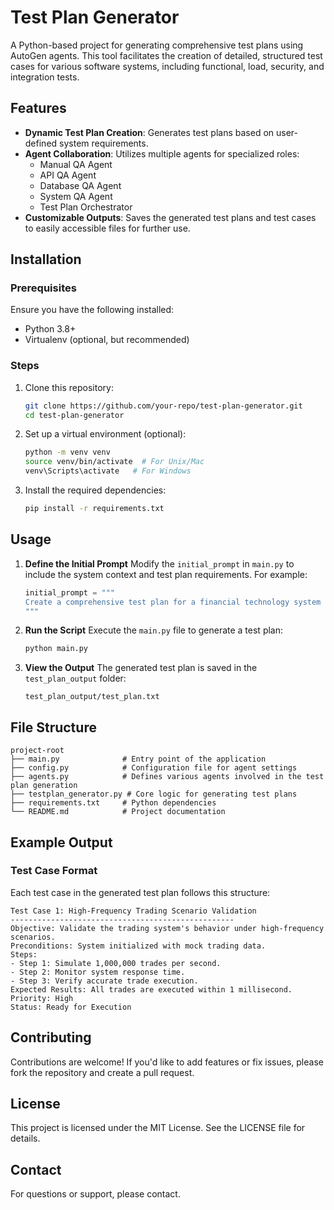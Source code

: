 # Test Plan Generator

A Python-based project for generating comprehensive test plans using AutoGen agents. This tool facilitates the creation of detailed, structured test cases for various software systems, including functional, load, security, and integration tests.

## Features

- **Dynamic Test Plan Creation**: Generates test plans based on user-defined system requirements.
- **Agent Collaboration**: Utilizes multiple agents for specialized roles:
  - Manual QA Agent
  - API QA Agent
  - Database QA Agent
  - System QA Agent
  - Test Plan Orchestrator
- **Customizable Outputs**: Saves the generated test plans and test cases to easily accessible files for further use.

## Installation

### Prerequisites
Ensure you have the following installed:
- Python 3.8+
- Virtualenv (optional, but recommended)

### Steps
1. Clone this repository:
    ```bash
    git clone https://github.com/your-repo/test-plan-generator.git
    cd test-plan-generator
    ```
2. Set up a virtual environment (optional):
    ```bash
    python -m venv venv
    source venv/bin/activate  # For Unix/Mac
    venv\Scripts\activate   # For Windows
    ```
3. Install the required dependencies:
    ```bash
    pip install -r requirements.txt
    ```

## Usage

1. **Define the Initial Prompt**
   Modify the `initial_prompt` in `main.py` to include the system context and test plan requirements. For example:
   ```python
   initial_prompt = """
   Create a comprehensive test plan for a financial technology system designed for high-frequency trading...
   """
   ```

2. **Run the Script**
   Execute the `main.py` file to generate a test plan:
   ```bash
   python main.py
   ```

3. **View the Output**
   The generated test plan is saved in the `test_plan_output` folder:
   ```
   test_plan_output/test_plan.txt
   ```

## File Structure

```
project-root
├── main.py              # Entry point of the application
├── config.py            # Configuration file for agent settings
├── agents.py            # Defines various agents involved in the test plan generation
├── testplan_generator.py # Core logic for generating test plans
├── requirements.txt     # Python dependencies
└── README.md            # Project documentation
```

## Example Output

### Test Case Format
Each test case in the generated test plan follows this structure:
```
Test Case 1: High-Frequency Trading Scenario Validation
--------------------------------------------------
Objective: Validate the trading system's behavior under high-frequency scenarios.
Preconditions: System initialized with mock trading data.
Steps:
- Step 1: Simulate 1,000,000 trades per second.
- Step 2: Monitor system response time.
- Step 3: Verify accurate trade execution.
Expected Results: All trades are executed within 1 millisecond.
Priority: High
Status: Ready for Execution
```

## Contributing
Contributions are welcome! If you'd like to add features or fix issues, please fork the repository and create a pull request.

## License
This project is licensed under the MIT License. See the LICENSE file for details.

## Contact
For questions or support, please contact.

